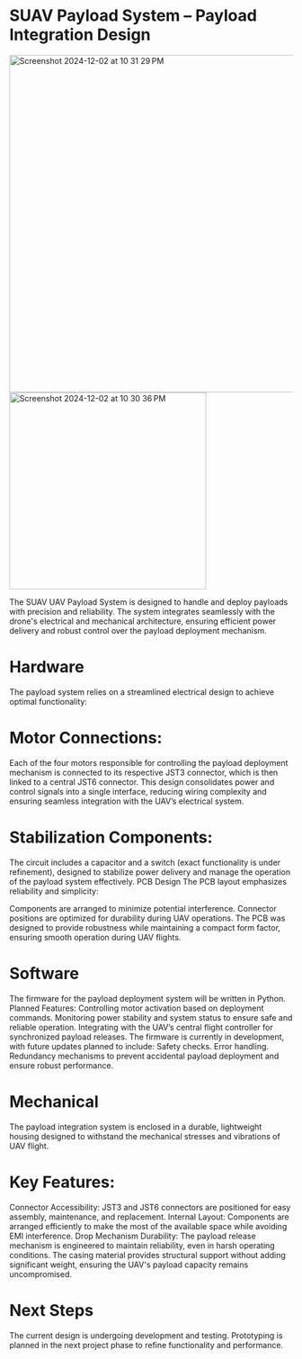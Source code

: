 # SUAV Payload System – Payload Integration Design
<img width="600" alt="Screenshot 2024-12-02 at 10 31 29 PM" src="https://github.com/user-attachments/assets/14533f3b-c26f-44e1-96e3-783a414802c7">

<img width="350" alt="Screenshot 2024-12-02 at 10 30 36 PM" src="https://github.com/user-attachments/assets/a3052e62-702d-4f6f-8051-18a709dfc618">

The SUAV UAV Payload System is designed to handle and deploy payloads with precision and reliability. The system integrates seamlessly with the drone's electrical and mechanical architecture, ensuring efficient power delivery and robust control over the payload deployment mechanism.
#
# Hardware
The payload system relies on a streamlined electrical design to achieve optimal functionality:
#
# Motor Connections:
Each of the four motors responsible for controlling the payload deployment mechanism is connected to its respective JST3 connector, which is then linked to a central JST6 connector. This design consolidates power and control signals into a single interface, reducing wiring complexity and ensuring seamless integration with the UAV’s electrical system.
#
# Stabilization Components:
The circuit includes a capacitor and a switch (exact functionality is under refinement), designed to stabilize power delivery and manage the operation of the payload system effectively.
PCB Design
The PCB layout emphasizes reliability and simplicity:

Components are arranged to minimize potential interference.
Connector positions are optimized for durability during UAV operations.
The PCB was designed to provide robustness while maintaining a compact form factor, ensuring smooth operation during UAV flights.
#
# Software
The firmware for the payload deployment system will be written in Python.
Planned Features:
Controlling motor activation based on deployment commands.
Monitoring power stability and system status to ensure safe and reliable operation.
Integrating with the UAV’s central flight controller for synchronized payload releases.
The firmware is currently in development, with future updates planned to include:
Safety checks.
Error handling.
Redundancy mechanisms to prevent accidental payload deployment and ensure robust performance.
#
# Mechanical
The payload integration system is enclosed in a durable, lightweight housing designed to withstand the mechanical stresses and vibrations of UAV flight.
#
# Key Features:
Connector Accessibility:
JST3 and JST6 connectors are positioned for easy assembly, maintenance, and replacement.
Internal Layout:
Components are arranged efficiently to make the most of the available space while avoiding EMI interference.
Drop Mechanism Durability:
The payload release mechanism is engineered to maintain reliability, even in harsh operating conditions.
The casing material provides structural support without adding significant weight, ensuring the UAV's payload capacity remains uncompromised.

# Next Steps
The current design is undergoing development and testing. Prototyping is planned in the next project phase to refine functionality and performance.
#
